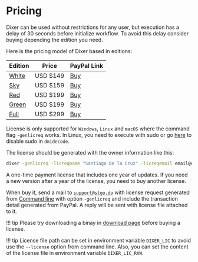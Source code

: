 # Pricing

Dixer can be used without restrictions for any user, but execution has a delay of 30 seconds before initialize workflow. To avoid this delay consider buying depending the edition you need.

Here is the pricing model of Dixer based in editions:

| Edition                            | Price    | PayPal Link                          |
|------------------------------------|----------|--------------------------------------|
| [White](Editions.md#white-edition) | USD $149 | [Buy](https://www.paypal.me/hit/149) |
| [Sky](Editions.md#sky-edition)     | USD $159 | [Buy](https://www.paypal.me/hit/159) |
| [Red](Editions.md#red-edition)     | USD $199 | [Buy](https://www.paypal.me/hit/199) |
| [Green](Editions.md#green-edition) | USD $199 | [Buy](https://www.paypal.me/hit/199) |
| [Full](Editions.md#full-edition)   | USD $299 | [Buy](https://www.paypal.me/hit/299) |

License is only supported for `Windows`, `Linux` and `macOS` where the command flag `-genlicreq` works. In Linux, you need to execute with sudo or go [here](documentation/Getting-Dixer.md#using-a-non-root-account-for-dmidecode-only-if-you-have-a-license) to disable sudo in `dmidecode`.

The license should be generated with the owner information like this:

```bash
dixer -genlicreq -licreqname "Santiago De la Cruz" -licreqemail email@example.com -licreqcompany "My cool company name" -licrequrl https://stgo.do
```

A one-time payment license that includes one year of updates. If you need a new version after a year of the license, you need to buy another license.

When buy it, send a mail to [`support@stgo.do`](mailto:support@stgo.do) with license request generated from [Command line](documentation/Command-line.md) with option `-genlicreq` and include the transaction detail generated from PayPal. A reply will be sent with license file attached to it.

!!! tip
    Please try downloading a binay in [download page](Download.md) before buying a license.

!!! tip
    License file path can be set in environment variable `DIXER_LIC` to avoid use the `--license` option from command line. Also, you can set the content of the license file in environment variable `DIXER_LIC_RAW`.